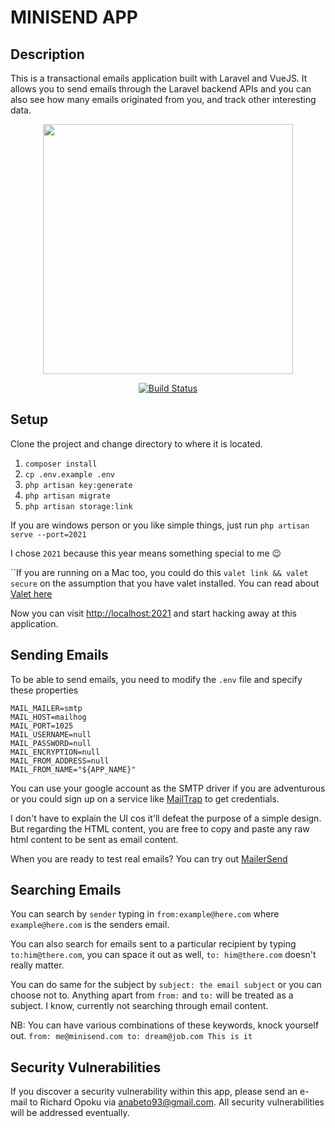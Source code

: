 # MINISEND APP

## Description
This is a transactional emails application built with Laravel and VueJS. It allows you to send emails through the Laravel backend APIs and you can also see how many emails originated from you, and track other interesting data.

<p align="center"><a href="https://laravel.com" target="_blank"><img src="https://raw.githubusercontent.com/laravel/art/master/logo-lockup/5%20SVG/2%20CMYK/1%20Full%20Color/laravel-logolockup-cmyk-red.svg" width="400"></a></p>

<p align="center">
<a href="https://travis-ci.com/anabeto93/MiniSend.svg?branch=master"><img src="https://travis-ci.org/laravel/framework.svg" alt="Build Status"></a>
</p>

## Setup
Clone the project and change directory to where it is located.
1. ```composer install```
2. ```cp .env.example .env```
3. ```php artisan key:generate```
4. ```php artisan migrate```
5. ```php artisan storage:link```

If you are windows person or you like simple things, just run ```php artisan serve --port=2021```

I chose `2021` because this year means something special to me 😉

``If you are running on a Mac too, you could do this
```valet link && valet secure``` on the assumption that you have valet installed. You can read about [Valet here](https://laravel.com/docs/8.x/valet)

Now you can visit [http://localhost:2021](http://localhost:2021) and start hacking away at this application.

## Sending Emails

To be able to send emails, you need to modify the `.env` file and specify these properties
```
MAIL_MAILER=smtp
MAIL_HOST=mailhog
MAIL_PORT=1025
MAIL_USERNAME=null
MAIL_PASSWORD=null
MAIL_ENCRYPTION=null
MAIL_FROM_ADDRESS=null
MAIL_FROM_NAME="${APP_NAME}"
```

You can use your google account as the SMTP driver if you are adventurous or you could sign up on a service like [MailTrap](https://mailtrap.io) to get credentials.

I don't have to explain the UI cos it'll defeat the purpose of a simple design. But regarding the HTML content, you are free to copy and paste any raw html content to be sent as email content.

When you are ready to test real emails? You can try out [MailerSend](https://www.mailersend.com/pricing)

## Searching Emails
You can search by `sender` typing in `from:example@here.com` where `example@here.com` is the senders email.

You can also search for emails sent to a particular recipient by typing `to:him@there.com`, you can space it out as well, `to: him@there.com` doesn't really matter.

You can do same for the subject by `subject: the email subject` or you can choose not to. Anything apart from `from:` and `to:` will be treated as a subject. I know, currently not searching through email content.

NB: You can have various combinations of these keywords, knock yourself out. `from: me@minisend.com to: dream@job.com This is it`

 

## Security Vulnerabilities

If you discover a security vulnerability within this app, please send an e-mail to Richard Opoku via [anabeto93@gmail.com](mailto:anabeto93@gmail.com). All security vulnerabilities will be addressed eventually.
